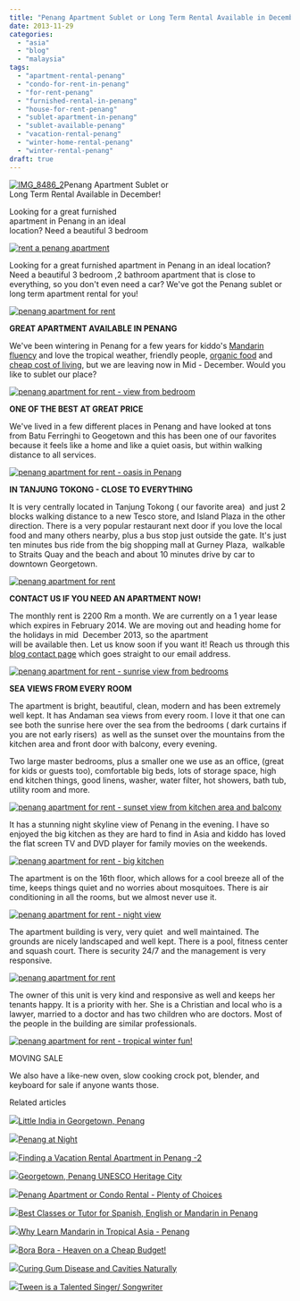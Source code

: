 ```yaml
---
title: "Penang Apartment Sublet or Long Term Rental Available in December!"
date: 2013-11-29
categories: 
  - "asia"
  - "blog"
  - "malaysia"
tags: 
  - "apartment-rental-penang"
  - "condo-for-rent-in-penang"
  - "for-rent-penang"
  - "furnished-rental-in-penang"
  - "house-for-rent-penang"
  - "sublet-apartment-in-penang"
  - "sublet-available-penang"
  - "vacation-rental-penang"
  - "winter-home-rental-penang"
  - "winter-rental-penang"
draft: true
---
```


[![IMG_8486_2](https://soultravelers3.typepad.com/.a/6a00e5502a95078833019b01d41716970b-200wi "IMG_8486_2")](http://soultravelers3.typepad.com/.a/6a00e5502a95078833019b01d41716970b-pi)Penang Apartment Sublet or  
Long Term Rental Available in December!  
  
Looking for a great furnished  
apartment in Penang in an ideal  
location? Need a beautiful 3 bedroom

<!--more-->

[![rent a penang apartment](http://soultravelers3.typepad.com/.a/6a00e5502a95078833019b01d62fdf970c-800wi "rent a penang apartment")](http://soultravelers3.typepad.com/.a/6a00e5502a95078833019b01d62fdf970c-pi)  
  
  
Looking for a great furnished apartment in Penang in an ideal location? Need a beautiful 3 bedroom ,2 bathroom apartment that is close to everything, so you don't even need a car? We've got the Penang sublet or long term apartment rental for you!  
  
[![penang apartment for rent](http://soultravelers3.typepad.com/.a/6a00e5502a95078833019b01d632ff970c-800wi "penang apartment for rent")](http://soultravelers3.typepad.com/.a/6a00e5502a95078833019b01d632ff970c-pi)  
  
**GREAT APARTMENT AVAILABLE IN PENANG**  
  
We've been wintering in Penang for a few years for kiddo's [Mandarin fluency](http://soultravelers3new.local/2013/06/fluent-mandarin.html "Mandarin fluency") and love the tropical weather, friendly people, [organic food](http://soultravelers3new.local/2012/08/where-to-buy-organic-food-in-penang.html "organic food in Penang") and [cheap cost of living](http://soultravelers3new.local/2011/01/tropical-winter-home-in-penang-malaysia-location-indenpendent-digital-nomad-long-term-travel-tips-.html "cheap cost of living Penang"), but we are leaving now in Mid - December. Would you like to sublet our place?  
  
[![penang apartment for rent - view from bedroom](http://soultravelers3.typepad.com/.a/6a00e5502a95078833019b01d718cd970d-800wi "penang apartment for rent - view from bedroom")](http://soultravelers3.typepad.com/.a/6a00e5502a95078833019b01d718cd970d-pi)  
  
**ONE OF THE BEST AT GREAT PRICE**  
  
We've lived in a few different places in Penang and have looked at tons from Batu Ferringhi to Geogetown and this has been one of our favorites because it feels like a home and like a quiet oasis, but within walking distance to all services.  
  
[![penang apartment for rent - oasis in Penang](http://soultravelers3.typepad.com/.a/6a00e5502a95078833019b01d6a022970b-800wi "penang apartment for rent - oasis in Penang")](http://soultravelers3.typepad.com/.a/6a00e5502a95078833019b01d6a022970b-pi)  
  
**IN TANJUNG TOKONG - CLOSE TO EVERYTHING**  
  
It is very centrally located in Tanjung Tokong ( our favorite area)  and just 2 blocks walking distance to a new Tesco store, and Island Plaza in the other direction. There is a very popular restaurant next door if you love the local food and many others nearby, plus a bus stop just outside the gate. It's just ten minutes bus ride from the big shopping mall at Gurney Plaza,  walkable to Straits Quay and the beach and about 10 minutes drive by car to downtown Georgetown.  
  
[![penang apartment for rent](http://soultravelers3.typepad.com/.a/6a00e5502a95078833019b01d64010970c-800wi "penang apartment for rent")](http://soultravelers3.typepad.com/.a/6a00e5502a95078833019b01d64010970c-pi)  
  
**CONTACT US IF YOU NEED AN APARTMENT NOW!**  
  
The monthly rent is 2200 Rm a month. We are currently on a 1 year lease which expires in February 2014. We are moving out and heading home for the holidays in mid  December 2013, so the apartment  
will be available then. Let us know soon if you want it! Reach us through this [blog contact page](http://soultravelers3new.local/contact-us.html "contact page") which goes straight to our email address.  
  
[![penang apartment for rent - sunrise view from bedrooms](http://soultravelers3.typepad.com/.a/6a00e5502a95078833019b01d64363970c-800wi "penang apartment for rent - sunrise view from bedrooms")](http://soultravelers3.typepad.com/.a/6a00e5502a95078833019b01d64363970c-pi)  
  
**SEA VIEWS FROM EVERY ROOM**  
  
The apartment is bright, beautiful, clean, modern and has been extremely well kept. It has Andaman sea views from every room. I love it that one can see both the sunrise here over the sea from the bedrooms ( dark curtains if you are not early risers)  as well as the sunset over the mountains from the kitchen area and front door with balcony, every evening.   
  
Two large master bedrooms, plus a smaller one we use as an office, (great for kids or guests too), comfortable big beds, lots of storage space, high end kitchen things, good linens, washer, water filter, hot showers, bath tub, utility room and more.  
  
[![penang apartment for rent - sunset view from kitchen area and balcony](http://soultravelers3.typepad.com/.a/6a00e5502a95078833019b01d64677970c-800wi "penang apartment for rent - sunset view from kitchen area and balcony")](http://soultravelers3.typepad.com/.a/6a00e5502a95078833019b01d64677970c-pi)  
  
It has a stunning night skyline view of Penang in the evening. I have so enjoyed the big kitchen as they are hard to find in Asia and kiddo has loved the flat screen TV and DVD player for family movies on the weekends.  
  
[![penang apartment for rent - big kitchen](http://soultravelers3.typepad.com/.a/6a00e5502a95078833019b01d6ad2b970b-800wi "penang apartment for rent - big kitchen")](http://soultravelers3.typepad.com/.a/6a00e5502a95078833019b01d6ad2b970b-pi)  
  
  
The apartment is on the 16th floor, which allows for a cool breeze all of the time, keeps things quiet and no worries about mosquitoes. There is air conditioning in all the rooms, but we almost never use it.  
  
[![penang apartment for rent - night view](http://soultravelers3.typepad.com/.a/6a00e5502a95078833019b01d6af29970b-800wi "penang apartment for rent - night view")](http://soultravelers3.typepad.com/.a/6a00e5502a95078833019b01d6af29970b-pi)  
  
  
The apartment building is very, very quiet  and well maintained. The grounds are nicely landscaped and well kept. There is a pool, fitness center and squash court. There is security 24/7 and the management is very responsive.  
  
[![](http://soultravelers3.typepad.com/.a/6a00e5502a95078833019b01d731d9970d-800wi "penang apartment for rent")](http://soultravelers3.typepad.com/.a/6a00e5502a95078833019b01d731d9970d-pi)  
  
  
The owner of this unit is very kind and responsive as well and keeps her tenants happy. It is a priority with her. She is a Christian and local who is a lawyer, married to a doctor and has two children who are doctors. Most of the people in the building are similar professionals.  
  
[![penang apartment for rent - tropical winter fun!](http://soultravelers3.typepad.com/.a/6a00e5502a95078833019b01d6b77d970b-800wi "penang apartment for rent - tropical winter fun!")](http://soultravelers3.typepad.com/.a/6a00e5502a95078833019b01d6b77d970b-pi)  
  
MOVING SALE  
  
  
We also have a like-new oven, slow cooking crock pot, blender, and keyboard for sale if anyone wants those.

Related articles

[![](http://i.zemanta.com/108945587_80_80.jpg)](http://soultravelers3new.local/2012/08/little-india-in-georgetown-penang.html)[Little India in Georgetown, Penang](http://soultravelers3new.local/2012/08/little-india-in-georgetown-penang.html)

[![](http://i.zemanta.com/88740345_80_80.jpg)](http://soultravelers3new.local/2012/05/penang-at-night.html)[Penang at Night](http://soultravelers3new.local/2012/05/penang-at-night.html)

[![](http://i.zemanta.com/noimg_75_80_80.jpg)](http://soultravelers3new.local/2012/03/finding-a-vacation-rental-apartment-in-penang-2.html)[Finding a Vacation Rental Apartment in Penang -2](http://soultravelers3new.local/2012/03/finding-a-vacation-rental-apartment-in-penang-2.html)

[![](http://i.zemanta.com/179081585_80_80.jpg)](http://soultravelers3new.local/2013/06/georgetown-penang-unesco-heritage-city.html)[Georgetown, Penang UNESCO Heritage City](http://soultravelers3new.local/2013/06/georgetown-penang-unesco-heritage-city.html)

[![](http://i.zemanta.com/86180459_80_80.jpg)](http://soultravelers3new.local/2012/04/penang-apartment-or-condo-rental-plenty-of-choices.html)[Penang Apartment or Condo Rental - Plenty of Choices](http://soultravelers3new.local/2012/04/penang-apartment-or-condo-rental-plenty-of-choices.html)

[![](http://i.zemanta.com/200358711_80_80.jpg)](http://soultravelers3new.local/2013/09/best-classes-or-tutor-for-spanish-english-or-mandarin-in-penang.html)[Best Classes or Tutor for Spanish, English or Mandarin in Penang](http://soultravelers3new.local/2013/09/best-classes-or-tutor-for-spanish-english-or-mandarin-in-penang.html)

[![](http://i.zemanta.com/94084671_80_80.jpg)](http://soultravelers3new.local/2012/06/why-learn-mandarin-in-tropical-asia-penang.html)[Why Learn Mandarin in Tropical Asia - Penang](http://soultravelers3new.local/2012/06/why-learn-mandarin-in-tropical-asia-penang.html)

[![](http://i.zemanta.com/92363554_80_80.jpg)](http://soultravelers3new.local/2012/06/bora-bora-heaven-on-a-cheap-budget.html)[Bora Bora - Heaven on a Cheap Budget!](http://soultravelers3new.local/2012/06/bora-bora-heaven-on-a-cheap-budget.html)

[![](http://i.zemanta.com/154024597_80_80.jpg)](http://soultravelers3new.local/2013/03/curing-gum-disease-and-cavities-naturally.html)[Curing Gum Disease and Cavities Naturally](http://soultravelers3new.local/2013/03/curing-gum-disease-and-cavities-naturally.html)

[![](http://i.zemanta.com/203013559_80_80.jpg)](http://soultravelers3new.local/2013/09/tween-is-a-talented-singer-songwriter.html)[Tween is a Talented Singer/ Songwriter](http://soultravelers3new.local/2013/09/tween-is-a-talented-singer-songwriter.html)
